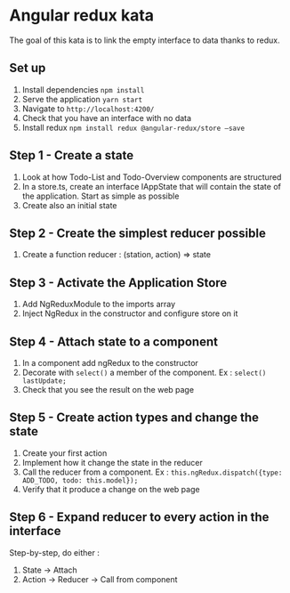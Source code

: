 # Angular redux kata

The goal of this kata is to link the empty interface to data thanks to redux.

## Set up
1. Install dependencies `npm install`
2. Serve the application `yarn start`
3. Navigate to `http://localhost:4200/`
4. Check that you have an interface with no data
5. Install redux `npm install redux @angular-redux/store —save`

## Step 1 - Create a state
1. Look at how Todo-List and Todo-Overview components are structured
2. In a store.ts, create an interface IAppState that will contain the state of the application. Start as simple as possible
3. Create also an initial state

## Step 2 - Create the simplest reducer possible
1. Create a function reducer : (station, action) => state

## Step 3 - Activate the Application Store
1. Add NgReduxModule to the imports array
2. Inject NgRedux<IAppState> in the constructor and configure store on it

## Step 4 - Attach state to a component
1. In a component add ngRedux to the constructor
2. Decorate with `select()` a member of the component.
   Ex : `select() lastUpdate;`
3. Check that you see the result on the web page

## Step 5 - Create action types and change the state
1. Create your first action
2. Implement how it change the state in the reducer
3. Call the reducer from a component.
   Ex : `this.ngRedux.dispatch({type: ADD_TODO, todo: this.model});`
3. Verify that it produce a change on the web page

## Step 6 - Expand reducer to every action in the interface
Step-by-step, do either :
1. State -> Attach
2. Action -> Reducer -> Call from component
